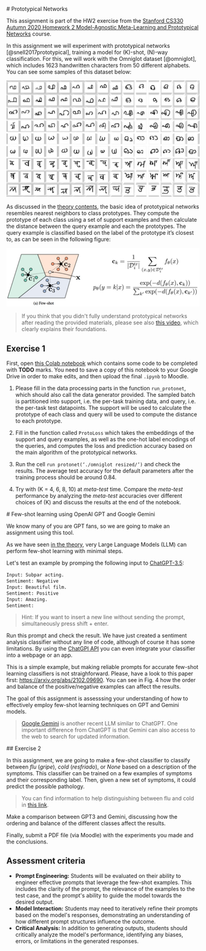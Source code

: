 <!---
Para otros años, mirar también este código: https://github.com/jakesnell/prototypical-networks/blob/master/protonets/models/few_shot.py
-->

# Prototypical Networks

This assignment is part of the HW2 exercise from the [Stanford CS330 Autumn 2020 Homework 2 Model-Agnostic Meta-Learning and Prototypical Networks](http://cs330.stanford.edu/fall2020/index.html) course.

In this assignment we will experiment with prototypical networks [@snell2017prototypical], training a model for \(K\)-shot, \(N\)-way classification. For this, we will work with the Omniglot dataset [@omniglot], which includes 1623 handwritten characters from 50 different alphabets. You can see some samples of this dataset below:

![Omniglot](images/fsl/omniglot.jpg)

As discussed in the [theory contents](https://pertusa.github.io/ap/fsl/#metric-based-few-shot-learning), the basic idea of prototypical networks resembles nearest neighbors to class prototypes. They compute the prototype of each class using a set of support examples and then calculate the distance between the query example and each the prototypes. The query example is classified based on the label of the prototype it’s closest to, as can be seen in the following figure:

![Prototypical](images/fsl/prototypical.jpg)

> If you think that you didn't fully understand prototypical networks after reading the provided materials, please see also [this video](https://www.youtube.com/watch?v=rHGPfl0pvLY), which clearly explains their foundations.

## Exercise 1

First, open [this Colab notebook](https://colab.research.google.com/drive/1Ah1Os8TAItF42rLtAINNJfaqDJYXRJ7X?usp=sharing) which contains some code to be completed with **TODO** marks. You need to save a copy of this notebook to your Google Drive in order to make edits, and then upload the final `.ipynb` to Moodle.

1. Please fill in the data processing parts in the function `run_protonet`, which should also call the data generator provided. The sampled batch is partitioned into support, i.e. the per-task training data, and query, i.e. the per-task test datapoints. The support will be used to calculate the prototype of each class and query will be used to compute the distance to each prototype. 

2. Fill in the function called `ProtoLoss` which takes the embeddings of the support and query examples, as well as the one-hot label encodings of the queries, and computes the loss and prediction accuracy based on the main algorithm of the prototypical networks.

3. Run the cell `run protonet(‘./omniglot resized/’)` and check the results. The average test accuracy for the default parameters after the training process should be around 0.84. 

4. Try with \(K = 4, 6, 8, 10\) at _meta-test_ time. Compare the _meta-test_ performance by analyzing the _meta-test_ accuracies over different choices of \(K\) and discuss the results at the end of the notebook.

# Few-shot learning using OpenAI GPT and Google Gemini

We know many of you are GPT fans, so we are going to make an assignment using this tool. 

As we have seen [in the theory](https://pertusa.github.io/ap/fsl/#openai-gpt-3), very Large Language Models (LLM) can perform few-shot learning with minimal steps. 

Let's test an example by promping the following input to [ChatGPT-3.5](https://chat.openai.com/):

```
Input: Subpar acting. 
Sentiment: Negative 
Input: Beautiful film. 
Sentiment: Positive 
Input: Amazing. 
Sentiment:
```

> Hint: If you want to insert a new line without sending the prompt, simultaneously press shift + enter.

Run this prompt and check the result. We have just created a sentiment analysis classifier without any line of code, although of course it has some limitations. By using the [ChatGPI API](https://help.openai.com/en/articles/7039783-how-can-i-access-the-chatgpt-api) you can even integrate your classifier into a webpage or an app.

This is a simple example, but making reliable prompts for accurate few-shot learning classifiers is not straighforward. Please, have a look to this paper first:
https://arxiv.org/abs/2102.09690. You can see in Fig. 4 how the order and balance of the positive/negative examples can affect the results.

The goal of this assignment is assesssing your understanding of how to effectively employ few-shot learning techniques on GPT and Gemini models. 

> [Google Gemini](https://gemini.google.com/app) is another recent LLM similar to ChatGPT. One important difference from ChatGPT is that Gemini can also access to the web to search for updated information. 

## Exercise 2

In this assignment, we are going to make a few-shot classifier to classify between *flu* (_gripe_), *cold* (_resfriado_), or *None* based on a description of the symptoms. This classifier can be trained on a few examples of symptoms and their corresponding label. Then, given a new set of symptoms, it could predict the possible pathology.

> You can find information to help distinguishing between flu and cold in [this link](https://www.cdc.gov/flu/symptoms/coldflu.htm).

Make a comparison between GPT3 and Gemini, discussing how the ordering and balance of the different classes affect the results. 

Finally, submit a PDF file (via Moodle) with the experiments you made and the conclusions.

## Assessment criteria

- **Prompt Engineering:** Students will be evaluated on their ability to engineer effective prompts that leverage the few-shot examples. This includes the clarity of the prompt, the relevance of the examples to the test case, and the prompt's ability to guide the model towards the desired output.
- **Model Interaction:** Students may need to iteratively refine their prompts based on the model's responses, demonstrating an understanding of how different prompt structures influence the outcome.
- **Critical Analysis:** In addition to generating outputs, students should critically analyze the model's performance, identifying any biases, errors, or limitations in the generated responses.



<!--
### Task 1: Scientific text Summarization
**Objective:** Employ few-shot learning to enable a GPT model to summarize academic (scientific paper) abstracts.
- **Few-Shot Examples:** Provide 3 examples of academic abstracts along with their concise summaries.
- **Test:** Given an academic abstract not seen by the model, generate a prompt that leads the model to produce a coherent and concise summary.

### Task 2: Code Generation from Descriptions
**Objective:** Use few-shot learning to teach a GPT model to generate Python code snippets from natural language descriptions.
- **Few-Shot Examples:** Supply 4 examples of natural language descriptions of programming tasks alongside their corresponding Python code snippets.
- **Test:** Provide a new, detailed description of a programming task, and devise a prompt that will guide the model to generate the appropriate Python code.

<!--
### Task 4: Translation
**Objective:** Adapt a GPT model for language translation tasks using a few-shot approach.
- **Few-Shot Examples:** Offer 5 pairs of sentences, each in English and its translation in Spanish.
- **Test:** Give a sentence in English and ask the student to construct a prompt that encourages the GPT model to translate it into Spanish accurately, leveraging the few-shot examples.

### Task 5: Question Answering
**Objective:** Train a GPT model to answer domain-specific questions with few-shot examples.
- **Few-Shot Examples:** Provide 5 question-answer pairs in a specialized field (e.g., biology, computer science).
- **Test:** Present a new, complex question in the same domain and have the student create a prompt that would enable the GPT model to use the few-shot examples to answer accurately.



### Task 3: Ethical Judgment
**Objective:** Guide a GPT model to make ethical judgments in hypothetical scenarios using few-shot learning.
- **Few-Shot Examples:** Share 3-4 scenarios involving ethical dilemmas, each with a reasoned judgment on why a particular action is ethically sound or unsound.
- **Test:** Describe a new ethical scenario and instruct the student to formulate a prompt that aids the model in providing an ethical judgment, drawing on the reasoning from the examples.
-->

